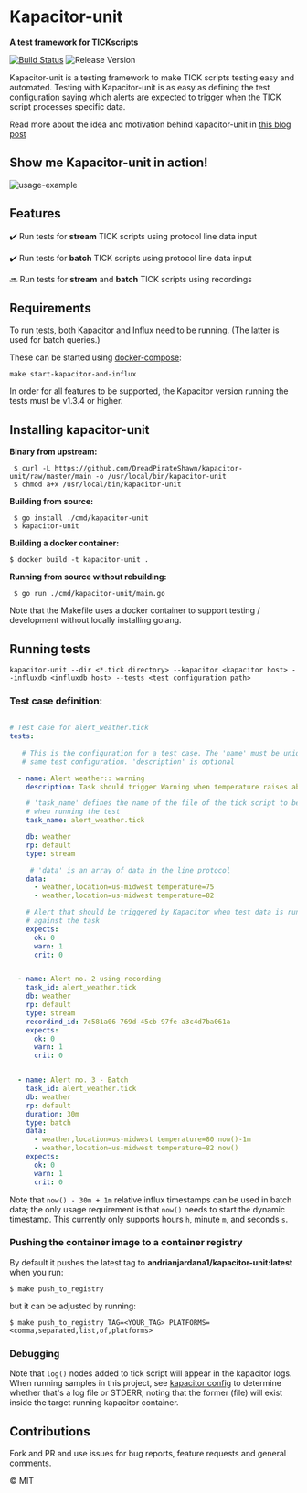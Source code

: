 # Kapacitor-unit

**A test framework for TICKscripts**

[![Build Status](https://travis-ci.org/DreadPirateShawn/kapacitor-unit.svg?branch=master)](https://travis-ci.org/DreadPirateShawn/kapacitor-unit) ![Release Version](https://img.shields.io/badge/release-0.8-blue.svg)


Kapacitor-unit is a testing framework to make TICK scripts testing easy and
automated. Testing with Kapacitor-unit is as easy as defining the test configuration saying which alerts are expected to trigger when the TICK script processes specific data. 


Read more about the idea and motivation behind kapacitor-unit in 
[this blog post](http://www.gpestana.com/blog/kapacitor-unit/)


## Show me Kapacitor-unit in action!
![usage-example](https://media.giphy.com/media/xT0xetJEkloDtbVHSU/giphy.gif)


## Features

:heavy_check_mark: Run tests for **stream** TICK scripts using protocol line data input 

:heavy_check_mark: Run tests for **batch** TICK scripts using protocol line data input 

:soon: Run tests for **stream** and **batch** TICK scripts using recordings 


## Requirements

To run tests, both Kapacitor and Influx need to be running. (The latter is used for batch queries.)

These can be started using [docker-compose](https://docs.docker.com/compose/install/):
```
make start-kapacitor-and-influx
```

In order for all features to be supported, the Kapacitor version running the tests must be v1.3.4 or higher.

## Installing kapacitor-unit

**Binary from upstream:**
```
 $ curl -L https://github.com/DreadPirateShawn/kapacitor-unit/raw/master/main -o /usr/local/bin/kapacitor-unit
 $ chmod a+x /usr/local/bin/kapacitor-unit
```

**Building from source:**
```
 $ go install ./cmd/kapacitor-unit
 $ kapacitor-unit
```

**Building a docker container:**
```
$ docker build -t kapacitor-unit .
```

**Running from source without rebuilding:**
```
 $ go run ./cmd/kapacitor-unit/main.go
```

Note that the Makefile uses a docker container to support testing / development
without locally installing golang.

## Running tests

```
kapacitor-unit --dir <*.tick directory> --kapacitor <kapacitor host> --influxdb <influxdb host> --tests <test configuration path>
```

### Test case definition:

```yaml

# Test case for alert_weather.tick
tests:
  
   # This is the configuration for a test case. The 'name' must be unique in the
   # same test configuration. 'description' is optional

  - name: Alert weather:: warning
    description: Task should trigger Warning when temperature raises about 80 

    # 'task_name' defines the name of the file of the tick script to be loaded
    # when running the test
    task_name: alert_weather.tick

    db: weather
    rp: default 
    type: stream

     # 'data' is an array of data in the line protocol
    data:
      - weather,location=us-midwest temperature=75
      - weather,location=us-midwest temperature=82

    # Alert that should be triggered by Kapacitor when test data is running 
    # against the task
    expects:
      ok: 0
      warn: 1
      crit: 0


  - name: Alert no. 2 using recording
    task_id: alert_weather.tick
    db: weather
    rp: default 
    type: stream
    recordind_id: 7c581a06-769d-45cb-97fe-a3c4d7ba061a
    expects:
      ok: 0
      warn: 1
      crit: 0


  - name: Alert no. 3 - Batch
    task_id: alert_weather.tick
    db: weather
    rp: default 
    duration: 30m
    type: batch
    data:
      - weather,location=us-midwest temperature=80 now()-1m
      - weather,location=us-midwest temperature=82 now()
    expects:
      ok: 0
      warn: 1
      crit: 0

```  

Note that `now() - 30m + 1m` relative influx timestamps can be used in batch data;
the only usage requirement is that `now()` needs to start the dynamic timestamp.
This currently only supports hours `h`, minute `m`, and seconds `s`.

### Pushing the container image to a container registry
By default it pushes the latest tag to **andrianjardana1/kapacitor-unit:latest** when 
you run:
```
$ make push_to_registry
```
but it can be adjusted by running:
```
$ make push_to_registry TAG=<YOUR_TAG> PLATFORMS=<comma,separated,list,of,platforms>
```

### Debugging

Note that `log()` nodes added to tick script will appear in the kapacitor logs.
When running samples in this project, see [kapacitor config](infra/kapacitor/kapacitor.conf)
to determine whether that's a log file or STDERR, noting that the former (file)
will exist inside the target running kapacitor container.

## Contributions

Fork and PR and use issues for bug reports, feature requests and general comments.

:copyright: MIT
